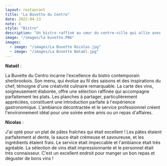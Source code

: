 ```yaml
---
layout: restaurant
title: "La Buvette du Centro"
date: 2022-04-13
note: 4
style: "Bistro"
description: "Un bistro raffiné au cœur du centre-ville qui allie avec élégance une cuisine créative et une sélection de vins soigneusement choisie. Une expérience gastronomique sophistiquée dans une ambiance décontractée."
image: "/images/la buvette.PNG"
images:
  - image: "/images/La Buvette Nicolas.jpg"
  - image: "/images/La Buvette Nataël.jpg"
---
```


**Nataël** :

La Buvette du Centro incarne l'excellence du bistro contemporain sherbrookois. Son menu, qui évolue au fil des saisons et des inspirations du chef, témoigne d'une créativité culinaire remarquable. La carte des vins, soigneusement élaborée, offre une sélection raffinée qui accompagne parfaitement les plats. Les planches à partager, particulièrement appréciées, constituent une introduction parfaite à l'expérience gastronomique. L'ambiance décontractée et le service professionnel créent l'environnement idéal pour une soirée entre amis ou un repas d'affaires.

**Nicolas** :

J'ai opté pour un plat de pâtes fraîches qui était excellent ! Les pâtes étaient parfaitement al dente, la sauce était crémeuse et savoureuse, et les ingrédients étaient frais. Le service était impeccable et l'ambiance était très agréable. La sélection de vins était impressionnante et le personnel était très connaisseur. C'est un excellent endroit pour manger un bon repas et déguster de bons vins ! 